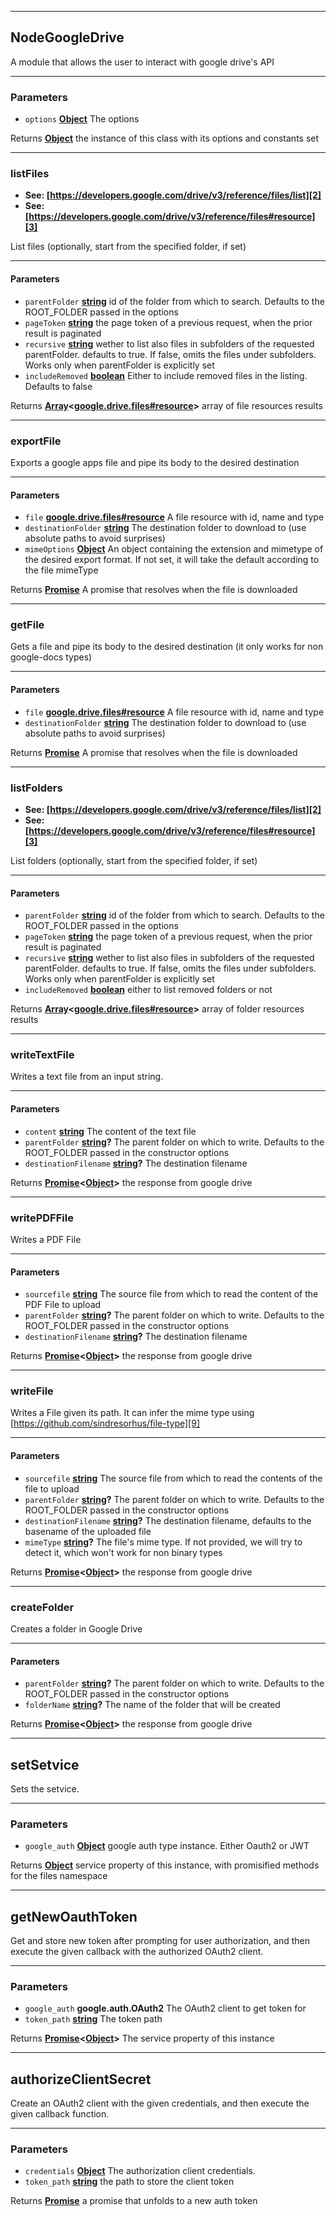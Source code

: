 <!-- Generated by documentation.js. Update this documentation by updating the source code. -->
___
## NodeGoogleDrive

A module that allows the user to interact with google drive's API
___
### Parameters

-   `options` **[Object][1]** The options

Returns **[Object][1]** the instance of this class with its options and constants set
___
### listFiles

-   **See: [https://developers.google.com/drive/v3/reference/files/list][2]**
-   **See: [https://developers.google.com/drive/v3/reference/files#resource][3]**

List files (optionally, start from the specified folder, if set)
___
#### Parameters

-   `parentFolder` **[string][4]** id of the folder from which to search.
                                      Defaults to the ROOT_FOLDER passed in the
                                      options
-   `pageToken` **[string][4]** the page token of a previous request,
                                      when the prior result is paginated
-   `recursive` **[string][4]** wether to list also files in subfolders
                                      of the requested parentFolder. defaults to
                                      true. If false, omits the files under
                                      subfolders. Works only when parentFolder is
                                      explicitly set
-   `includeRemoved` **[boolean][5]** Either to include removed files in the
                                      listing. Defaults to false

Returns **[Array][6]&lt;[google.drive.files#resource][7]>** array of file resources results
___
### exportFile

Exports a google apps file and pipe its body to the desired destination
___
#### Parameters

-   `file` **[google.drive.files#resource][7]** A file resource
                                                              with id, name and
                                                              type
-   `destinationFolder` **[string][4]** The destination
                                                              folder to download
                                                              to (use absolute
                                                              paths to avoid
                                                              surprises)
-   `mimeOptions` **[Object][1]** An object
                                                              containing the
                                                              extension and
                                                              mimetype of the
                                                              desired export
                                                              format. If not set,
                                                              it will take the
                                                              default according
                                                              to the file
                                                              mimeType

Returns **[Promise][8]** A promise that resolves when the file
                                       is downloaded
___
### getFile

Gets a file and pipe its body to the desired destination
(it only works for non google-docs types)
___
#### Parameters

-   `file` **[google.drive.files#resource][7]** A file resource with id, name and type
-   `destinationFolder` **[string][4]** The destination folder to download to (use absolute paths to avoid surprises)

Returns **[Promise][8]** A promise that resolves when the file is downloaded
___
### listFolders

-   **See: [https://developers.google.com/drive/v3/reference/files/list][2]**
-   **See: [https://developers.google.com/drive/v3/reference/files#resource][3]**

List folders (optionally, start from the specified folder, if set)
___
#### Parameters

-   `parentFolder` **[string][4]** id of the folder from which to search.
                                      Defaults to the ROOT_FOLDER passed in the
                                      options
-   `pageToken` **[string][4]** the page token of a previous request,
                                      when the prior result is paginated
-   `recursive` **[string][4]** wether to list also files in subfolders
                                      of the requested parentFolder. defaults to
                                      true. If false, omits the files under
                                      subfolders. Works only when parentFolder is
                                      explicitly set
-   `includeRemoved` **[boolean][5]** either to list removed folders or not

Returns **[Array][6]&lt;[google.drive.files#resource][7]>** array of folder resources results
___
### writeTextFile

Writes a text file from an input string.
___
#### Parameters

-   `content` **[string][4]** The content of the text file
-   `parentFolder` **[string][4]?** The parent folder on which to write. Defaults to the ROOT_FOLDER passed in the constructor options
-   `destinationFilename` **[string][4]?** The destination filename

Returns **[Promise][8]&lt;[Object][1]>** the response from google drive
___
### writePDFFile

Writes a PDF File
___
#### Parameters

-   `sourcefile` **[string][4]** The source file from which to read the content of the PDF File to upload
-   `parentFolder` **[string][4]?** The parent folder on which to write. Defaults to the ROOT_FOLDER passed in the constructor options
-   `destinationFilename` **[string][4]?** The destination filename

Returns **[Promise][8]&lt;[Object][1]>** the response from google drive
___
### writeFile

Writes a File given its path. It can infer the mime type using [https://github.com/sindresorhus/file-type][9]
___
#### Parameters

-   `sourcefile` **[string][4]** The source file from which to read the contents of the file to upload
-   `parentFolder` **[string][4]?** The parent folder on which to write. Defaults to the ROOT_FOLDER passed in the constructor options
-   `destinationFilename` **[string][4]?** The destination filename, defaults to the basename of the uploaded file
-   `mimeType` **[string][4]?** The file's mime type. If not provided, we will try to detect it, which won't work for non binary types

Returns **[Promise][8]&lt;[Object][1]>** the response from google drive
___
### createFolder

Creates a folder in Google Drive
___
#### Parameters

-   `parentFolder` **[string][4]?** The parent folder on which to write. Defaults to the ROOT_FOLDER passed in the constructor options
-   `folderName` **[string][4]?** The name of the folder that will be created

Returns **[Promise][8]&lt;[Object][1]>** the response from google drive
___
## setSetvice

Sets the setvice.
___
### Parameters

-   `google_auth` **[Object][1]** google auth type instance. Either Oauth2 or JWT

Returns **[Object][1]** service property of this instance, with promisified methods for the files namespace
___
## getNewOauthToken

Get and store new token after prompting for user authorization, and then
execute the given callback with the authorized OAuth2 client.
___
### Parameters

-   `google_auth` **google.auth.OAuth2** The OAuth2 client to get token for
-   `token_path` **[string][4]** The token path

Returns **[Promise][8]&lt;[Object][1]>** The service property of this instance
___
## authorizeClientSecret

Create an OAuth2 client with the given credentials, and then execute the
given callback function.
___
### Parameters

-   `credentials` **[Object][1]** The authorization client credentials.
-   `token_path` **[string][4]** the path to store the client token

Returns **[Promise][8]** a promise that unfolds to a new auth token

[1]: https://developer.mozilla.org/docs/Web/JavaScript/Reference/Global_Objects/Object

[2]: https://developers.google.com/drive/v3/reference/files/list

[3]: https://developers.google.com/drive/v3/reference/files#resource

[4]: https://developer.mozilla.org/docs/Web/JavaScript/Reference/Global_Objects/String

[5]: https://developer.mozilla.org/docs/Web/JavaScript/Reference/Global_Objects/Boolean

[6]: https://developer.mozilla.org/docs/Web/JavaScript/Reference/Global_Objects/Array

[7]: https://developers.google.com/drive/v3/reference/files#resource

[8]: http://bluebirdjs.com/docs/api-reference.html

[9]: https://github.com/sindresorhus/file-type
